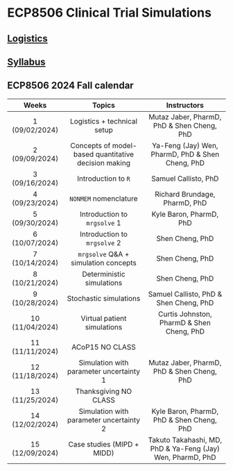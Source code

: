 # ECP8506 Clinical Trial Simulations 

## [Logistics](https://docs.google.com/document/d/1Qr9UvMqG_P8JNz02Iz5FyT51RxhYwU7k24D_Id8P6aQ/edit)

## [Syllabus](https://docs.google.com/document/d/1mqBFFJPATMnyA5fWSFQl92fYf5SBAZv5XGrr3NGeW5g/edit#heading=h.hk7idht08u5a)

## ECP8506 2024 Fall calendar

| Weeks            | Topics                                               | Instructors                                                |
|:----------------:|:----------------------------------------------------:|:----------------------------------------------------------:|
| 1 (09/02/2024)   | Logistics + technical setup                          | Mutaz Jaber, PharmD, PhD & Shen Cheng, PhD                 |
| 2 (09/09/2024)   | Concepts of model-based quantitative decision making | Ya-Feng (Jay) Wen, PharmD, PhD & Shen Cheng, PhD           |
| 3 (09/16/2024)   | Introduction to `R`                                  | Samuel Callisto, PhD                                       |
| 4 (09/23/2024)   | `NONMEM` nomenclature                                | Richard Brundage, PharmD, PhD                              |
| 5 (09/30/2024)   | Introduction to `mrgsolve` 1                         | Kyle Baron, PharmD, PhD                                    |
| 6 (10/07/2024)   | Introduction to `mrgsolve` 2                         | Shen Cheng, PhD                                            |
| 7 (10/14/2024)   | `mrgsolve` Q&A + simulation concepts                 | Shen Cheng, PhD                                            |
| 8 (10/21/2024)   | Deterministic simulations                            | Shen Cheng, PhD                                            |
| 9 (10/28/2024)   | Stochastic simulations                               | Samuel Callisto, PhD & Shen Cheng, PhD                     |
| 10 (11/04/2024)  | Virtual patient simulations                          | Curtis Johnston, PharmD & Shen Cheng, PhD                  |
| 11 (11/11/2024)  | ACoP15 NO CLASS                                      |                                                            |
| 12 (11/18/2024)  | Simulation with parameter uncertainty 1              | Mutaz Jaber, PharmD, PhD & Shen Cheng, PhD                 |
| 13 (11/25/2024)  | Thanksgiving NO CLASS                                |                                                            |
| 14 (12/02/2024)  | Simulation with parameter uncertainty 2              | Kyle Baron, PharmD, PhD & Shen Cheng, PhD                  |
| 15 (12/09/2024)  | Case studies (MIPD + MIDD)                           | Takuto Takahashi, MD, PhD & Ya-Feng (Jay) Wen, PharmD, PhD |
